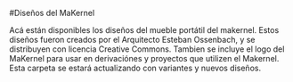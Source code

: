 #Diseños del MaKernel

Acá están disponibles los diseños del mueble portátil del makernel. Estos diseños fueron creados por el Arquitecto Esteban Ossenbach, y se distribuyen con licencia Creative Commons. Tambien se incluye el logo del MaKernel para usar en derivaciónes y proyectos que utilizen el Makernel. Esta carpeta se estará actualizando con variantes y nuevos diseños.
